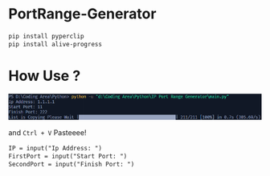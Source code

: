 # PortRange-Generator

```
pip install pyperclip
pip install alive-progress
```
# How Use ?
![This is an image](https://github.com/MeFax/PortRange-Generator/blob/main/Example.png)

and `Ctrl + V` Pasteeee!
```
IP = input("Ip Address: ")
FirstPort = input("Start Port: ")
SecondPort = input("Finish Port: ")
```
